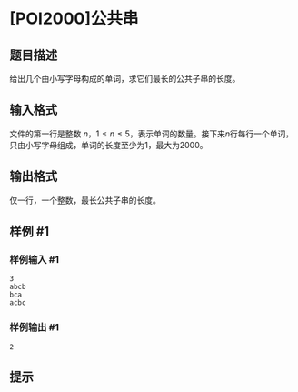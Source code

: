# [POI2000]公共串

## 题目描述

给出几个由小写字母构成的单词，求它们最长的公共子串的长度。


## 输入格式

文件的第一行是整数 $n$，$1\le n \le 5$，表示单词的数量。接下来$n$行每行一个单词，只由小写字母组成，单词的长度至少为$1$，最大为$2000$。

## 输出格式

仅一行，一个整数，最长公共子串的长度。

## 样例 #1

### 样例输入 #1
```
3
abcb
bca
acbc
```

### 样例输出 #1

```
2
```

## 提示


